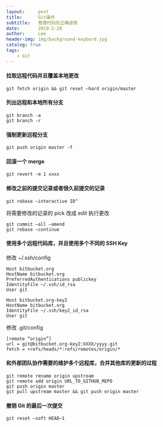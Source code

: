 ```yaml
---
layout:     post
title:      Git操作
subtitle:   管理代码的正确姿势
date:       2019-2-20
author:     Lee
header-img: img/background-keybord.jpg
catalog: true
tags:
    - Git
---
```


#### 拉取远程代码并且覆盖本地更改
```
git fetch origin && git reset –hard origin/master
```
#### 列出远程和本地所有分支
```
git branch -a
git branch -r
```
#### 强制更新远程分支
```
git push origin master -f
```
#### 回滚一个 merge
```
git revert -m 1 xxxx
```
#### 修改之前的提交记录或者很久前提交的记录
```
git rebase –interactive ID^
```
将需要修改的记录的 pick 改成 edit
执行更改
```
git commit –all –amend
git rebase –continue
```
#### 使用多个远程代码库，并且使用多个不同的 SSH Key
修改 ~/.ssh/config
```
Host bitbucket.org
HostName bitbucket.org
PreferredAuthentications publickey
IdentityFile ~/.ssh/id_rsa
User git

Host bitbucket.org-key2
HostName bitbucket.org
IdentityFile ~/.ssh/key2_id_rsa
User git
```
修改 .git/config
```
[remote “origin”]
url = git@bitbucket.org-key2:XXXX/yyyy.git
fetch = +refs/heads/*:refs/remotes/origin/*
```
#### 和外部团队协作需要的维护多个远程库，合并其他库的更新的过程
```
git remote rename origin upstream
git remote add origin URL_TO_GITHUB_REPO
git push origin master
git pull upstream master && git push origin master
```
#### 撤销 Git 的最后一次提交
```
git reset –soft HEAD~1
```